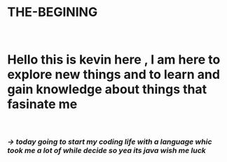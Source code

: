 # THE-BEGINING
<br>
<h1>Hello this is kevin here , I am here to explore new things and to learn and gain knowledge about things that fasinate me </h1>
<br>
<h3><i>->
  today going to start my coding life with a language whic took me a lot of while decide so yea its java wish me luck</i></h3>
